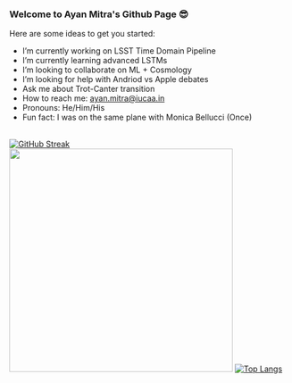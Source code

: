 ### Welcome to Ayan Mitra's Github Page 😎



Here are some ideas to get you started:

-  I’m currently working on LSST Time Domain Pipeline
-  I’m currently learning advanced LSTMs
-  I’m looking to collaborate on ML + Cosmology
-  I’m looking for help with Andriod vs Apple debates
-  Ask me about Trot-Canter transition
-  How to reach me: ayan.mitra@iucaa.in
-  Pronouns: He/Him/His
-  Fun fact: I was on the same plane with Monica Bellucci (Once) <br><br>

[![GitHub Streak](https://github-readme-streak-stats.herokuapp.com?user=am610)](https://git.io/streak-stats)
<img src="https://github-readme-stats.vercel.app/api?username=am610&show_icons=true&theme=gruvbox_light" width="400">
[![Top Langs](https://github-readme-stats.vercel.app/api/top-langs/?username=am610&layout=compact)](https://github.com/am610/github-readme-stats)

